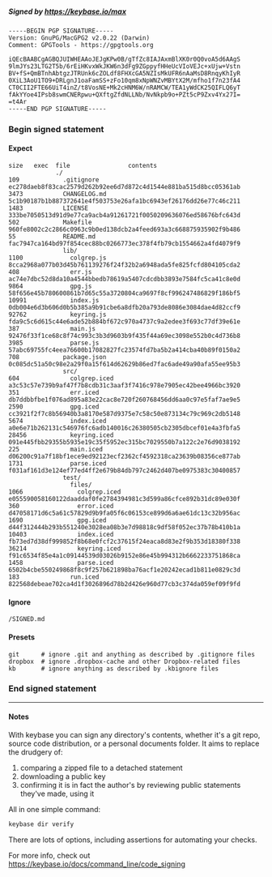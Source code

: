 ##### Signed by https://keybase.io/max
```
-----BEGIN PGP SIGNATURE-----
Version: GnuPG/MacGPG2 v2.0.22 (Darwin)
Comment: GPGTools - https://gpgtools.org

iQEcBAABCgAGBQJUIWHEAAoJEJgKPw0B/gTfZc8IAJAxmBlXK0r0Q0voA5d6AAgS
9lmJYs23LTG2T5b/6rEiHKvxWkJKW6n3dFg9ZGppyfHHeUcVIoVEJc+xUjw+Vstn
BV+fS+QmBTnhAbtgzJTRUnk6cZOLdf8FHXcGA5NZIsMkUFR6nAaMsD8RnqyKhIyR
0XiL3AoU1TO9+DRLgnJ1oaFamSS+zFo10qm8xNpWNZvMBYtX2M/mfho1f7n23fA4
CT0CII2FTE66UiT4inZ/t8VosNE+Mk2cHNM6W/nRAMCW/TEA1yWdCK25QIFLQ6yT
fAkYYoe4IPsb8swmCNERpwu+QXftgZfdNLLNb/NvNkpb9o+PZt5cP9Zxv4Yx27I=
=t4Ar
-----END PGP SIGNATURE-----

```

<!-- END SIGNATURES -->

### Begin signed statement 

#### Expect

```
size   exec  file                contents                                                        
             ./                                                                                  
109            .gitignore        ec278daeb8f83cac2579d262b92ee6d7d872c4d1544e881ba515d8bcc05361ab
3473           CHANGELOG.md      5c1b90187b1b887372641e4f503753e26afa1bc6943ef26176dd26e77c46c211
1483           LICENSE           333be7050513d91d9e77ca9acb4a91261721f0050209636076ed58676bfc643d
502            Makefile          960fe8002c2c2866c0963c9b0ed138dcb2a4feed693a3c668875935902f9b486
55             README.md         fac7947ca164bd97f854cec88bc0266773ec378f4fb79cb1554662a4fd4079f9
               lib/                                                                              
1100             colgrep.js      8cca2968a077b03d45b761139276f24f32b2a6948ada5fe825fcfd804105cda2
408              err.js          ac74e7dbc52d8da10a4544bbedb78619a5407cdcdbb3893e7584fc5ca41c8e0d
9864             gpg.js          58f656e45b780600861b7d65c55a3720804ca9697f8cf996247486829f186bf5
10991            index.js        0db004e6d3b606d0b5b385a9b91cbe6a8dfb20a793de8086e3084dae4d82ccf9
92762            keyring.js      fda9c5c6d615c44e6ade52b884bf672c970a4737c9a2edee3f693c77df39e61e
387              main.js         92476f33f1ce68c8f74c993c3b3d9603b9f435f44a69ec3098e552b0c4d736b8
3985             parse.js        57abc69755fc4eea76600b17082827fc23574fd7ba5b2a414cba40b89f0150a2
708            package.json      0c085dc51a50c98e2a29f0a15f614d62629b86ed7fac6ade49a90afa55ee95b3
               src/                                                                              
604              colgrep.iced    a3c53c57e739b9af47f7b8cdb31c3aaf3f7416c978e7905ec42bee4966bc3920
351              err.iced        db7ddbbfbe1f076ad895a83e22cac8e720f260768456dd6aa0c97e5faf7ae9e5
2590             gpg.iced        cc3921f2f7c8b56940b3a8170e587d9375e7c58c50e873134c79c969c2db5148
5674             index.iced      a0e6e71b262131c546976fc6adb140016c26380505cb2305dbcef01e4a3fbfa5
28456            keyring.iced    091e445fbb29355b5935e19c35f5952ec315bc7029550b7a122c2e76d9038192
225              main.iced       d06200c91a7f18bf1ece9ed92123ecf2362cf4592318ca23639b08356ce877ab
1731             parse.iced      f031af161d3e124ef77ed4ff2e679b84db797c2462d407be0975383c30400857
               test/                                                                             
                 files/                                                                          
1066               colgrep.iced  e055590058160122daaddaf0fe2784394981c3d599a86cfce892b31dc89e030f
360                error.iced    d47058171d6c5a61c57829d9b9fa05f6c06153ce899d6a6ae61dc13c32b956ac
1690               gpg.iced      d44f312444b293b551240e3028ea08b3e7d98818c9df58f052ec37b78b410b1a
10403              index.iced    fb73ed7d38df999852f8b68e0fcf2c37615f24eaca8d83e2f9b353d18380f338
36214              keyring.iced  f91c6534f85e4a1c09144539d03026b9152e86e45b994312b6662233751868ca
1458               parse.iced    6502b4cbe550249868f8c9f257b621898ba76acf1e20242ecad1b811e0829c3d
183              run.iced        822568debeae702ca4d1f3026896d78b2d426e960d77cb3c374da059ef09f9fd
```

#### Ignore

```
/SIGNED.md
```

#### Presets

```
git      # ignore .git and anything as described by .gitignore files
dropbox  # ignore .dropbox-cache and other Dropbox-related files    
kb       # ignore anything as described by .kbignore files          
```

<!-- summarize version = 0.0.9 -->

### End signed statement

<hr>

#### Notes

With keybase you can sign any directory's contents, whether it's a git repo,
source code distribution, or a personal documents folder. It aims to replace the drudgery of:

  1. comparing a zipped file to a detached statement
  2. downloading a public key
  3. confirming it is in fact the author's by reviewing public statements they've made, using it

All in one simple command:

```bash
keybase dir verify
```

There are lots of options, including assertions for automating your checks.

For more info, check out https://keybase.io/docs/command_line/code_signing